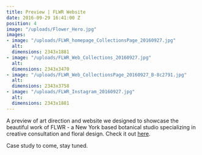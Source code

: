 ```yaml
---
title: Preview | FLWR Website
date: 2016-09-29 16:41:00 Z
position: 4
image: "/uploads/Flower_Hero.jpg"
images:
- image: "/uploads/FLWR_homepage_CollectionsPage_20160927.jpg"
  alt: 
  dimensions: 2343x1881
- image: "/uploads/FLWR_Web_Collections_20160927.jpg"
  alt: 
  dimensions: 2343x3470
- image: "/uploads/FLWR_Web_CollectionsPage_20160927_B-8c2791.jpg"
  alt: 
  dimensions: 2343x3758
- image: "/uploads/FLWR_Instagram_20160927.jpg"
  alt: 
  dimensions: 2343x1881
---
```


A preview of art direction and website we designed to showcase the beautiful work of FLWR - a New York based botanical studio specializing in creative consultation and floral design. Check it out [here](http://www.flwrstudio.com/).

Case study to come, stay tuned.

